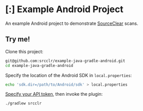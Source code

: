 
# [:] Example Android Project

An example Android project to demonstrate [SourceClear](https://www.sourceclear.com) scans.

## Try me!

Clone this project:

```sh
git@github.com:srcclr/example-java-gradle-android.git
cd example-java-gradle-android
```

Specify the location of the Android SDK in `local.properties`:

```sh
echo 'sdk.dir=/path/to/Android/sdk' > local.properties
```

[Specify your API token](https://www.sourceclear.com/docs/gradle-plugin/), then invoke the plugin:

```sh
./gradlew srcclr
```
